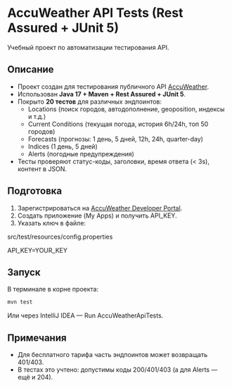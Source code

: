 # AccuWeather API Tests (Rest Assured + JUnit 5)

Учебный проект по автоматизации тестирования API.

## Описание
- Проект создан для тестирования публичного API [AccuWeather](https://developer.accuweather.com/).
- Использован **Java 17 + Maven + Rest Assured + JUnit 5**.
- Покрыто **20 тестов** для различных эндпоинтов:
    - Locations (поиск городов, автодополнение, geoposition, индексы и т.д.)
    - Current Conditions (текущая погода, история 6h/24h, топ 50 городов)
    - Forecasts (прогнозы: 1 день, 5 дней, 12h, 24h, quarter-day)
    - Indices (1 день, 5 дней)
    - Alerts (погодные предупреждения)
- Тесты проверяют статус-коды, заголовки, время ответа (< 3s), контент в JSON.

## Подготовка
1. Зарегистрироваться на [AccuWeather Developer Portal](https://developer.accuweather.com/).
2. Создать приложение (My Apps) и получить API_KEY.
3. Указать ключ в файле:

src/test/resources/config.properties
   
API_KEY=YOUR_KEY

## Запуск
В терминале в корне проекта:
```bash
mvn test
```
Или через IntelliJ IDEA — Run AccuWeatherApiTests.

## Примечания
- Для бесплатного тарифа часть эндпоинтов может возвращать 401/403.
- В тестах это учтено: допустимы коды 200/401/403 (а для Alerts — ещё и 204).
